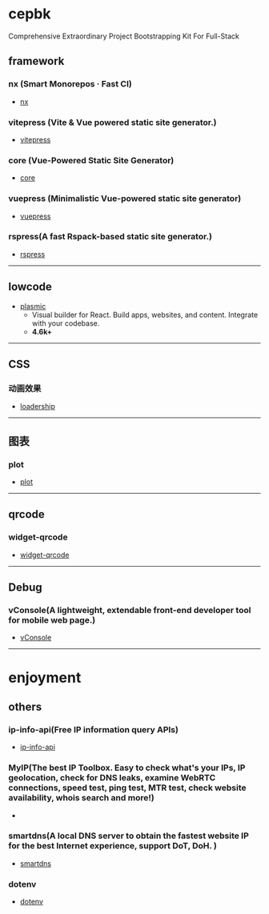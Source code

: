 # cepbk

Comprehensive Extraordinary Project Bootstrapping Kit For Full-Stack

## framework

### nx (Smart Monorepos · Fast CI)

- [nx](https://github.com/nrwl/nx)

### vitepress (Vite & Vue powered static site generator.)

- [vitepress](https://github.com/vuejs/vitepress)

### core (Vue-Powered Static Site Generator)

- [core](https://github.com/vuepress/core)

### vuepress (Minimalistic Vue-powered static site generator)

- [vuepress](https://github.com/vuejs/vuepress)

### rspress(A fast Rspack-based static site generator.)

- [rspress](https://github.com/web-infra-dev/rspress)

---

## lowcode

- [plasmic](https://github.com/plasmicapp/plasmic)
  - Visual builder for React. Build apps, websites, and content. Integrate with your codebase.
  - **4.6k+**

---

## CSS

### 动画效果

- [loadership](https://github.com/ccc159/loadership)

---

## 图表

### plot

- [plot](https://github.com/observablehq/plot)

---

## qrcode

### widget-qrcode

- [widget-qrcode](https://github.com/mumuy/widget-qrcode)

---

## Debug

### vConsole(A lightweight, extendable front-end developer tool for mobile web page.)

- [vConsole](https://github.com/Tencent/vConsole)

---

# enjoyment

## others

### ip-info-api(Free IP information query APIs)

- [ip-info-api](https://github.com/ihmily/ip-info-api)

### MyIP(The best IP Toolbox. Easy to check what's your IPs, IP geolocation, check for DNS leaks, examine WebRTC connections, speed test, ping test, MTR test, check website availability, whois search and more!)

- [](https://github.com/jason5ng32/MyIP)

### smartdns(A local DNS server to obtain the fastest website IP for the best Internet experience, support DoT, DoH. )

- [smartdns](https://github.com/pymumu/smartdns)

### dotenv

- [dotenv](https://github.com/motdotla/dotenv)
